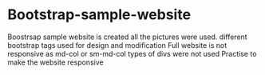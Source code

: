 # Bootstrap-sample-website

Boostrsap sample website is created
all the pictures were used.
different bootstrap tags used for design and modification
Full website is not responsive as md-col or sm-md-col types of divs were not used
Practise to make the website responsive 
